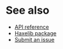# See also
- [API reference](https://api.belin.io/nwjs.hx)
- [Haxelib package](https://lib.haxe.org/p/nwjs)
- [Submit an issue](https://git.belin.io/cedx/nwjs.hx/issues)
